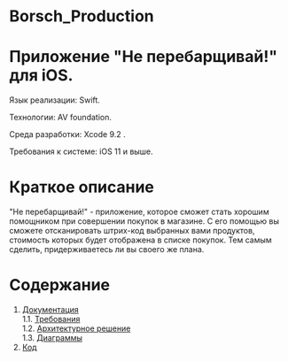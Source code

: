 # Borsch_Production
# Приложение "Не перебарщивай!" для iOS.

Язык реализации: Swift.  

Технологии:  AV foundation. 

Среда разработки: Xcode 9.2 .

Требования к системе: iOS 11 и выше.

# Краткое описание
"Не перебарщивай!" - приложение, которое сможет стать хорошим помощником при совершении покупок в магазине. С его помощью вы сможете 
отсканировать штрих-код выбранных вами продуктов, стоимость которых будет отображена в списке покупок. Тем самым сделить,
придерживаетесь ли вы своего же плана.

# Содержание
  1. [Документация](Documents)  
  1.1. [Требования](Documents/Requirements/Requirements%20Document.md)  
  1.2. [Архитектурное решение](Documents/Requirements/Requirements%20ArchitectualSolution.md)  
  1.3. [Диаграммы](Documents/Diagrams/README.md)  
  2. [Код](Code)  

